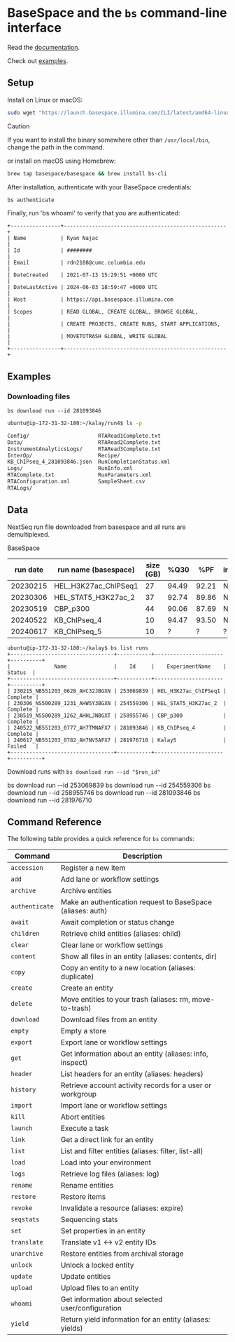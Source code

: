 <!-- markdownlint-disable MD013 -->

# BaseSpace and the `bs` command-line interface

Read the [documentation](https://developer.basespace.illumina.com/docs).

Check out [examples](https://developer.basespace.illumina.com/docs/content/documentation/cli/cli-examples).

## Setup

Install on Linux or macOS:

```sh
sudo wget "https://launch.basespace.illumina.com/CLI/latest/amd64-linux/bs" -O /usr/local/bin/bs
```

> [!CAUTION]
> If you want to install the binary somewhere other than `/usr/local/bin`,
> change the path in the command.

or install on macOS using Homebrew:

```sh
brew tap basespace/basespace && brew install bs-cli
```

After installation, authenticate with your BaseSpace credentials:

```sh
bs authenticate
```

Finally, run 'bs whoami' to verify that you are authenticated:

```plaintext
+----------------+----------------------------------------------------+
| Name           | Ryan Najac                                         |
| Id             | ########                                           |
| Email          | rdn2108@cumc.columbia.edu                          |
| DateCreated    | 2021-07-13 15:29:51 +0000 UTC                      |
| DateLastActive | 2024-06-03 18:59:47 +0000 UTC                      |
| Host           | https://api.basespace.illumina.com                 |
| Scopes         | READ GLOBAL, CREATE GLOBAL, BROWSE GLOBAL,         |
|                | CREATE PROJECTS, CREATE RUNS, START APPLICATIONS,  |
|                | MOVETOTRASH GLOBAL, WRITE GLOBAL                   |
+----------------+----------------------------------------------------+
```

## Examples

### Downloading files

`bs download run --id 281093846`

```sh
ubuntu@ip-172-31-32-180:~/kalay/run4$ ls -p

Config/                      RTARead1Complete.txt
Data/                        RTARead2Complete.txt
InstrumentAnalyticsLogs/     RTARead3Complete.txt
InterOp/                     Recipe/
KB_ChIPseq_4_281093846.json  RunCompletionStatus.xml
Logs/                        RunInfo.xml
RTAComplete.txt              RunParameters.xml
RTAConfiguration.xml         SampleSheet.csv
RTALogs/
```

## Data

NextSeq run file downloaded from basespace and all runs are demultiplexed.

BaseSpace

| run date | run name (basespace) | size (GB) | %Q30  | %PF   | instrument | flow cell ID |
| -------- | -------------------- | --------- | ----- | ----- | ---------- | ------------ |
| 20230215 | HEL_H3K27ac_ChIPSeq1 | 27        | 94.49 | 92.21 | NB551203   | HC32JBGXN    |
| 20230306 | HEL_STAT5_H3K27ac_2  | 37        | 92.74 | 89.86 | NS500289   | HW5Y3BGXN    |
| 20230519 | CBP_p300             | 44        | 90.06 | 87.69 | NS500289   | HHLJNBGXT    |
| 20240522 | KB_ChIPseq_4         | 10        | 94.47 | 93.50 | NB551203   | H7TMNAFX7    |
| 20240617 | KB_ChIPseq_5         | 10        | ?     | ?     | ?          | ?            |

```plaintext
ubuntu@ip-172-31-32-180:~/kalay$ bs list runs
+---------------------------------+-----------+----------------------+----------+
|              Name               |    Id     |    ExperimentName    |  Status  |
+---------------------------------+-----------+----------------------+----------+
| 230215_NB551203_0628_AHC32JBGXN | 253069839 | HEL_H3K27ac_ChIPSeq1 | Complete |
| 230306_NS500289_1231_AHW5Y3BGXN | 254559306 | HEL_STAT5_H3K27ac_2  | Complete |
| 230519_NS500289_1262_AHHLJNBGXT | 258955746 | CBP_p300             | Complete |
| 240522_NB551203_0777_AH7TMNAFX7 | 281093846 | KB_ChIPseq_4         | Complete |
| 240617_NB551203_0782_AH7NV5AFX7 | 281976710 | Kalay5               | Failed   |
+---------------------------------+-----------+----------------------+----------+
```

Download runs with `bs download run --id "$run_id"`

bs download run --id 253069839
bs download run --id 254559306
bs download run --id 258955746
bs download run --id 281093846
bs download run --id 281976710

## Command Reference

The following table provides a quick reference for `bs` commands:

| Command        | Description                                                 |
| -------------- | ----------------------------------------------------------- |
| `accession`    | Register a new item                                         |
| `add`          | Add lane or workflow settings                               |
| `archive`      | Archive entities                                            |
| `authenticate` | Make an authentication request to BaseSpace (aliases: auth) |
| `await`        | Await completion or status change                           |
| `children`     | Retrieve child entities (aliases: child)                    |
| `clear`        | Clear lane or workflow settings                             |
| `content`      | Show all files in an entity (aliases: contents, dir)        |
| `copy`         | Copy an entity to a new location (aliases: duplicate)       |
| `create`       | Create an entity                                            |
| `delete`       | Move entities to your trash (aliases: rm, move-to-trash)    |
| `download`     | Download files from an entity                               |
| `empty`        | Empty a store                                               |
| `export`       | Export lane or workflow settings                            |
| `get`          | Get information about an entity (aliases: info, inspect)    |
| `header`       | List headers for an entity (aliases: headers)               |
| `history`      | Retrieve account activity records for a user or workgroup   |
| `import`       | Import lane or workflow settings                            |
| `kill`         | Abort entities                                              |
| `launch`       | Execute a task                                              |
| `link`         | Get a direct link for an entity                             |
| `list`         | List and filter entities (aliases: filter, list-all)        |
| `load`         | Load into your environment                                  |
| `logs`         | Retrieve log files (aliases: log)                           |
| `rename`       | Rename entities                                             |
| `restore`      | Restore items                                               |
| `revoke`       | Invalidate a resource (aliases: expire)                     |
| `seqstats`     | Sequencing stats                                            |
| `set`          | Set properties in an entity                                 |
| `translate`    | Translate v1 <-> v2 entity IDs                              |
| `unarchive`    | Restore entities from archival storage                      |
| `unlock`       | Unlock a locked entity                                      |
| `update`       | Update entities                                             |
| `upload`       | Upload files to an entity                                   |
| `whoami`       | Get information about selected user/configuration           |
| `yield`        | Return yield information for an entity (aliases: yields)    |
